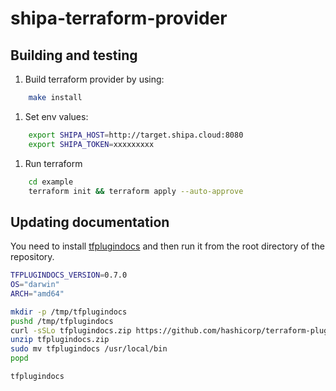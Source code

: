 # shipa-terraform-provider

## Building and testing

1. Build terraform provider by using:

```bash
    make install
```

1. Set env values:

```bash
    export SHIPA_HOST=http://target.shipa.cloud:8080
    export SHIPA_TOKEN=xxxxxxxxx
```

1. Run terraform

```bash
    cd example
    terraform init && terraform apply --auto-approve  
```

## Updating documentation

You need to install [tfplugindocs](https://github.com/hashicorp/terraform-plugin-docs/releases) and then run it from the root directory of the repository.

```bash
TFPLUGINDOCS_VERSION=0.7.0
OS="darwin"
ARCH="amd64"

mkdir -p /tmp/tfplugindocs
pushd /tmp/tfplugindocs
curl -sSLo tfplugindocs.zip https://github.com/hashicorp/terraform-plugin-docs/releases/download/v${TFPLUGINDOCS_VERSION}/tfplugindocs_${TFPLUGINDOCS_VERSION}_${OS}_${ARCH}.zip
unzip tfplugindocs.zip
sudo mv tfplugindocs /usr/local/bin
popd

tfplugindocs
```
